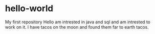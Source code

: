 # hello-world
My first repository
Hello am intrested in java and sql and am intrested to work on it.
I have tacos on the moon and found them far to earth tacos.
